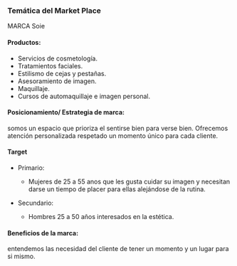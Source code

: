 ### Temática del Market Place

MARCA Soie

#### Productos:

* Servicios de cosmetología.
* Tratamientos faciales.
* Estilismo de cejas y pestañas.
* Asesoramiento de imagen.
* Maquillaje.
* Cursos de automaquillaje e imagen personal.

#### Posicionamiento/ Estrategia de marca:

somos un espacio que prioriza el sentirse bien para verse bien. Ofrecemos atención personalizada respetado un momento único para cada cliente.

#### Target

* Primario:
  * Mujeres de 25 a 55 anos que les gusta cuidar su imagen y necesitan darse un tiempo de placer para ellas alejándose de la rutina.

* Secundario:
  * Hombres 25 a 50 años interesados en la estética.

#### Beneficios de la marca:

  entendemos las necesidad del cliente de tener un momento y un lugar para si mismo.